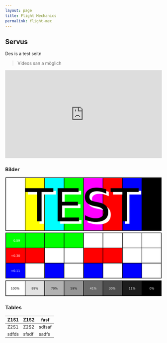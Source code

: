 ```yaml
---
layout: page
title: Flight Mechanics
permalink: flight-mec
---
```

## Servus

Des is a ~~test~~ seitn

>Videos san a möglich

<iframe style="width: 100%; aspect-ratio: 16 / 9;" src="https://www.youtube.com/embed/e9AolB5W4UA?si=mCV5CpfVlKcIDPLX" title="YouTube video player" frameborder="0" allow="accelerometer; autoplay; clipboard-write; encrypted-media; gyroscope; picture-in-picture; web-share" referrerpolicy="strict-origin-when-cross-origin" allowfullscreen></iframe>

### Bilder

![](/assets/images/Test.svg)

### Tables

| Z1S1  | Z1S2  | fasf   |
| ----- | ----- | ------ |
| Z2S1  | Z2S2  | sdfsaf |
| sdfds | sfsdf | sadfs  |
